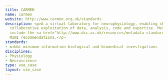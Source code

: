 ```yaml
---
title: CARMEN
name: carmen
website: http://www.carmen.org.uk/standards
description: <p>A a virtual laboratory for neurophysiology, enabling sharing and
  collaborative exploitation of data, analysis, code and expertise. Metadata must
  include the <a href="http://www.dcc.ac.uk/resources/metadata-standards/mibbi-minimum-information-biological-and-biomedical-investigations">MIBBI</a>-registered
  MINI recommendations.</p>
standards:
- mibbi-minimum-information-biological-and-biomedical-investigations
disciplines:
- Physiology
- Neuroscience
type: use_case
layout: use_case
---
```


